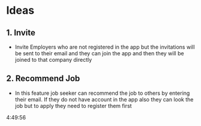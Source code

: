 # Ideas

## 1. Invite

- Invite Employers who are not registered in the app but the invitations will be sent to their email and they can join the app and then they will be joined to that company directly

## 2. Recommend Job

- In this feature job seeker can recommend the job to others by entering their email. If they do not have account in the app also they can look the job but to apply they need to register them first

4:49:56
